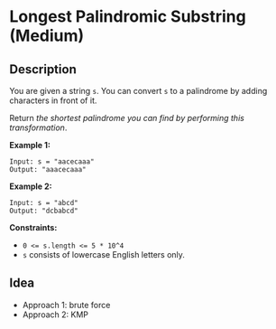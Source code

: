# Longest Palindromic Substring (Medium)

## Description

You are given a string `s`. You can convert `s` to a palindrome by adding characters in front of it.

Return *the shortest palindrome you can find by performing this transformation*.

 

**Example 1:**

```
Input: s = "aacecaaa"
Output: "aaacecaaa"
```

**Example 2:**

```
Input: s = "abcd"
Output: "dcbabcd"
```

 

**Constraints:**

- `0 <= s.length <= 5 * 10^4`
- `s` consists of lowercase English letters only.

## Idea

- Approach 1: brute force
- Approach 2: KMP
